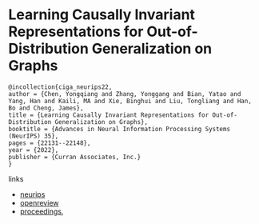 # Learning Causally Invariant Representations for Out-of-Distribution Generalization on Graphs

```
@incollection{ciga_neurips22,
author = {Chen, Yongqiang and Zhang, Yonggang and Bian, Yatao and Yang, Han and Kaili, MA and Xie, Binghui and Liu, Tongliang and Han, Bo and Cheng, James},
title = {Learning Causally Invariant Representations for Out-of-Distribution Generalization on Graphs},
booktitle = {Advances in Neural Information Processing Systems (NeurIPS) 35},
pages = {22131--22148},
year = {2022},
publisher = {Curran Associates, Inc.}
}
```

links
- [neurips](https://nips.cc/Conferences/2022/Schedule?showEvent=54643)
- [openreview](https://openreview.net/forum?id=A6AFK_JwrIW)
- [proceedings](https://papers.nips.cc//paper_files/paper/2022/hash/8b21a7ea42cbcd1c29a7a88c444cce45-Abstract-Conference.html),
